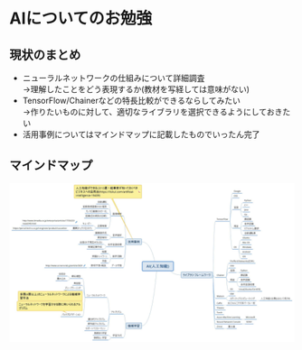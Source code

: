 # AIについてのお勉強

## 現状のまとめ
* ニューラルネットワークの仕組みについて詳細調査  
→理解したことをどう表現するか(教材を写経しては意味がない)  
* TensorFlow/Chainerなどの特長比較ができるならしてみたい  
→作りたいものに対して、適切なライブラリを選択できるようにしておきたい  
* 活用事例についてはマインドマップに記載したものでいったん完了  

## マインドマップ
![AIについてのマインドマップ](/mindmap/AI_mindmap.jpg)
